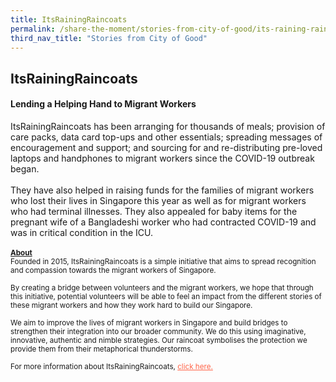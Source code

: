 ```yaml
---
title: ItsRainingRaincoats
permalink: /share-the-moment/stories-from-city-of-good/its-raining-raincoats
third_nav_title: "Stories from City of Good"
---
```

## ItsRainingRaincoats

#### Lending a Helping Hand to Migrant Workers

ItsRainingRaincoats has been arranging for thousands of meals; provision of care packs, data card top-ups and other essentials; spreading messages of encouragement and support; and sourcing for and re-distributing pre-loved laptops and handphones to migrant workers since the COVID-19 outbreak began.
<br>
<br>
They have also helped in raising funds for the families of migrant workers who lost their lives in Singapore this year as well as for migrant workers who had terminal illnesses. They also appealed for baby items for the pregnant wife of a Bangladeshi worker who had contracted COVID-19 and was in critical condition in the ICU.
<br>
<br>
<sup><b><u>About</u></b><br>
Founded in 2015, ItsRainingRaincoats is a simple initiative that aims to spread recognition and compassion towards the migrant workers of Singapore. 
<br>
<br>
By creating a bridge between volunteers and the migrant workers, we hope that through this initiative, potential volunteers will be able to feel an impact from the different stories of these migrant workers and how they work hard to build our Singapore.
<br>
<br>
We aim to improve the lives of migrant workers in Singapore and build bridges to strengthen their integration into our broader community. We do this using imaginative, innovative, authentic and nimble strategies. Our raincoat symbolises the protection we provide them from their metaphorical thunderstorms.
<br><br>For more information about ItsRainingRaincoats, <a href="https://www.facebook.com/itsrainingraincoats/" style="color:tomato">click here.</a></sup>
